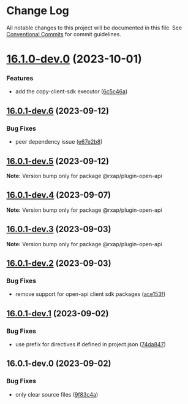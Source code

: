 # Change Log

All notable changes to this project will be documented in this file.
See [Conventional Commits](https://conventionalcommits.org) for commit guidelines.

# [16.1.0-dev.0](https://gitlab.com/rxap/packages/compare/@rxap/plugin-open-api@16.0.1-dev.6...@rxap/plugin-open-api@16.1.0-dev.0) (2023-10-01)

### Features

- add the copy-client-sdk executor ([6c5c46a](https://gitlab.com/rxap/packages/commit/6c5c46a6d1f8f12d3f0f77117aa6070d7c2507e2))

## [16.0.1-dev.6](https://gitlab.com/rxap/packages/compare/@rxap/plugin-open-api@16.0.1-dev.5...@rxap/plugin-open-api@16.0.1-dev.6) (2023-09-12)

### Bug Fixes

- peer dependency issue ([e67e2b8](https://gitlab.com/rxap/packages/commit/e67e2b8eb884b598536d16c2c544a9ad9be5b53e))

## [16.0.1-dev.5](https://gitlab.com/rxap/packages/compare/@rxap/plugin-open-api@16.0.1-dev.4...@rxap/plugin-open-api@16.0.1-dev.5) (2023-09-12)

**Note:** Version bump only for package @rxap/plugin-open-api

## [16.0.1-dev.4](https://gitlab.com/rxap/packages/compare/@rxap/plugin-open-api@16.0.1-dev.3...@rxap/plugin-open-api@16.0.1-dev.4) (2023-09-07)

**Note:** Version bump only for package @rxap/plugin-open-api

## [16.0.1-dev.3](https://gitlab.com/rxap/packages/compare/@rxap/plugin-open-api@16.0.1-dev.2...@rxap/plugin-open-api@16.0.1-dev.3) (2023-09-03)

**Note:** Version bump only for package @rxap/plugin-open-api

## [16.0.1-dev.2](https://gitlab.com/rxap/packages/compare/@rxap/plugin-open-api@16.0.1-dev.1...@rxap/plugin-open-api@16.0.1-dev.2) (2023-09-03)

### Bug Fixes

- remove support for open-api client sdk packages ([ace153f](https://gitlab.com/rxap/packages/commit/ace153f977690e7714c3c4110600e2a8916a0d52))

## [16.0.1-dev.1](https://gitlab.com/rxap/packages/compare/@rxap/plugin-open-api@16.0.1-dev.0...@rxap/plugin-open-api@16.0.1-dev.1) (2023-09-02)

### Bug Fixes

- use prefix for directives if defined in project.json ([74da847](https://gitlab.com/rxap/packages/commit/74da8470f24f5e7b21404cb7f97973ec6630ae7b))

## 16.0.1-dev.0 (2023-09-02)

### Bug Fixes

- only clear source files ([9f83c4a](https://gitlab.com/rxap/packages/commit/9f83c4a4328de5e97841947856577789ebe744a0))

